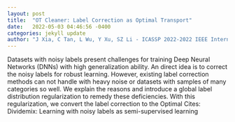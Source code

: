 ```yaml
---
layout: post
title:  "OT Cleaner: Label Correction as Optimal Transport"
date:   2022-05-03 04:46:56 -0400
categories: jekyll update
author: "J Xia, C Tan, L Wu, Y Xu, SZ Li - ICASSP 2022-2022 IEEE International Conference , 2022"
---
```

Datasets with noisy labels present challenges for training Deep Neural Networks (DNNs) with high generalization ability. An direct idea is to correct the noisy labels for robust learning. However, existing label correction methods can not handle with heavy noise or datasets with samples of many categories so well. We explain the reasons and introduce a global label distribution regularization to remedy these deficiencies. With this regularization, we convert the label correction to the Optimal Cites: Dividemix: Learning with noisy labels as semi-supervised learning
